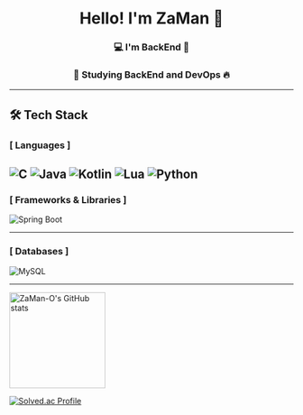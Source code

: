 <h1 align="center">Hello! I'm ZaMan 👋</h1>
<h3 align="center">💻 I'm BackEnd 🔧</h3>
<h3 align="center">📖 Studying BackEnd and DevOps 🔥</h3>

---

## 🛠️ Tech Stack

### [ Languages ]
![C](https://img.shields.io/badge/C-00599C?style=flat-square&logo=c&logoColor=white)
![Java](https://img.shields.io/badge/Java-007396?style=flat-square&logo=java&logoColor=white)
![Kotlin](https://img.shields.io/badge/Kotlin-7F52FF?style=flat-square&logo=Kotlin&logoColor=white)
![Lua](https://img.shields.io/badge/Lua-2C2D72?style=flat-square&logo=Lua&logoColor=white)
![Python](https://img.shields.io/badge/Python-3776AB?style=flat-square&logo=Python&logoColor=white)
---

### [ Frameworks & Libraries ]
![Spring Boot](https://img.shields.io/badge/Spring%20Boot-6DB33F?style=flat-square&logo=spring-boot&logoColor=white)

---

### [ Databases ]
![MySQL](https://img.shields.io/badge/MySQL-4479A1?style=flat-square&logo=mysql&logoColor=white)

---

<img height="170px" src="https://github-readme-stats.vercel.app/api?username=ZaMan-O&amp;show_icons=true&amp;theme=material-palenight" alt="ZaMan-O's GitHub stats">

[![Solved.ac Profile](http://mazassumnida.wtf/api/v2/generate_badge?boj=zaman)](https://solved.ac/zaman/)
